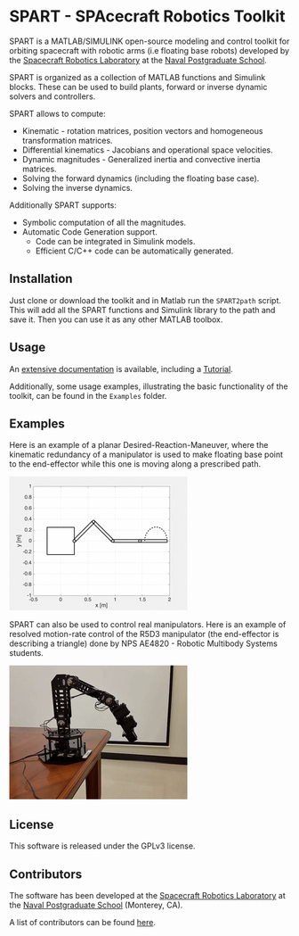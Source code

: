 # SPART - SPAcecraft Robotics Toolkit

SPART is a MATLAB/SIMULINK open-source modeling and control toolkit for orbiting spacecraft with robotic arms (i.e floating base robots) developed by the [Spacecraft Robotics Laboratory](http://my.nps.edu/web/srl/) at the [Naval Postgraduate School](http://nps.edu).

SPART is organized as a collection of MATLAB functions and Simulink blocks. These can be used to build plants, forward or inverse dynamic solvers and controllers.

SPART allows to compute:
* Kinematic - rotation matrices, position vectors and homogeneous transformation matrices.
* Differential kinematics - Jacobians and operational space velocities.
* Dynamic magnitudes - Generalized inertia and convective inertia matrices.
* Solving the forward dynamics (including the floating base case).
* Solving the inverse dynamics.

Additionally SPART supports:
* Symbolic computation of all the magnitudes.
* Automatic Code Generation support.
	* Code can be integrated in Simulink models.
	* Efficient C/C++ code can be automatically generated.


## Installation

Just clone or download the toolkit and in Matlab run the `SPART2path` script. This will add all the SPART functions and Simulink library to the path and save it. Then you can use it as any other MATLAB toolbox.

## Usage

An [extensive documentation](http://spart.readthedocs.org) is available, including a [Tutorial](http://spart.readthedocs.io/en/latest/Tutorial.html).

Additionally, some usage examples, illustrating the basic functionality of the toolkit, can be found in the `Examples` folder.

## Examples

Here is an example of a planar Desired-Reaction-Maneuver, where the kinematic redundancy of a manipulator is used to make floating base point to the end-effector while this one is moving along a prescribed path.

![DRM](docs/source/Figures/DRM.gif "Desired-Reaction-Maneuver")

SPART can also be used to control real manipulators. Here is an example of resolved motion-rate control of the R5D3 manipulator (the end-effector is describing a triangle) done by NPS AE4820 - Robotic Multibody Systems students.

![R5D3](docs/source/Figures/R5D3.gif "R5D3 resolved motion-rate control")

## License

This software is released under the GPLv3 license.

## Contributors

The software has been developed at the [Spacecraft Robotics Laboratory](http://my.nps.edu/web/srl/) at the [Naval Postgraduate School](http://nps.edu) (Monterey, CA).

A list of contributors can be found [here](contributors.md).


